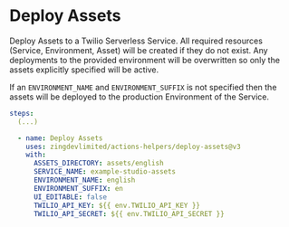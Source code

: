 # Deploy Assets

Deploy Assets to a Twilio Serverless Service. All required resources (Service, Environment, Asset) will be created if they do not exist. Any deployments to the provided environment will be overwritten so only the assets explicitly specified will be active.

If an `ENVIRONMENT_NAME` and `ENVIRONMENT_SUFFIX` is not specified then the assets will be deployed to the production Environment of the Service.

```yaml
steps:
  (...)

  - name: Deploy Assets
    uses: zingdevlimited/actions-helpers/deploy-assets@v3
    with:
      ASSETS_DIRECTORY: assets/english
      SERVICE_NAME: example-studio-assets
      ENVIRONMENT_NAME: english
      ENVIRONMENT_SUFFIX: en
      UI_EDITABLE: false
      TWILIO_API_KEY: ${{ env.TWILIO_API_KEY }}
      TWILIO_API_SECRET: ${{ env.TWILIO_API_SECRET }}
```
